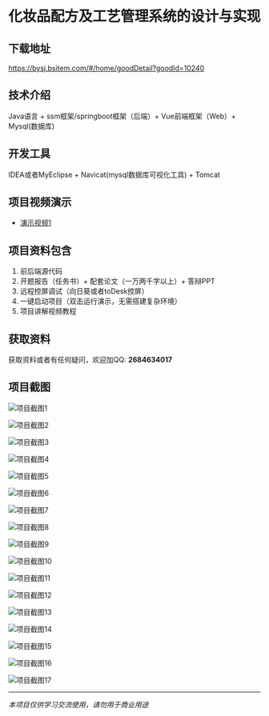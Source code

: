 # 化妆品配方及工艺管理系统的设计与实现

## 下载地址
https://bysj.bsitem.com/#/home/goodDetail?goodId=10240

## 技术介绍
Java语言 + ssm框架/springboot框架（后端）+ Vue前端框架（Web）+ Mysql(数据库)

## 开发工具
IDEA或者MyEclipse + Navicat(mysql数据库可视化工具) + Tomcat

## 项目视频演示
- [演示视频1](https://graduation-images.oss-cn-beijing.aliyuncs.com/videos/828%E5%A5%97ssm%E5%BD%95%E5%83%8F/10240_ssm083%E5%8C%96%E5%A6%86%E5%93%81%E9%85%8D%E6%96%B9%E5%8F%8A%E5%B7%A5%E8%89%BA%E7%AE%A1%E7%90%86%E7%B3%BB%E7%BB%9F%E7%9A%84%E8%AE%BE%E8%AE%A1%E4%B8%8E%E5%AE%9E%E7%8E%B0%E5%BD%95%E5%83%8F.mp4)

## 项目资料包含
1. 前后端源代码
2. 开题报告（任务书）+ 配套论文（一万两千字以上）+ 答辩PPT
3. 远程控屏调试（向日葵或者toDesk控屏）
4. 一键启动项目（双击运行演示，无需搭建复杂环境）
5. 项目讲解视频教程

## 获取资料
获取资料或者有任何疑问，欢迎加QQ: **2684634017**

## 项目截图
![项目截图1](https://graduation-images.oss-cn-beijing.aliyuncs.com/图片/10240/毕设论坛项目主图.jpg)

![项目截图2](https://graduation-images.oss-cn-beijing.aliyuncs.com/图片/10240/1.png)

![项目截图3](https://graduation-images.oss-cn-beijing.aliyuncs.com/图片/10240/2.png)

![项目截图4](https://graduation-images.oss-cn-beijing.aliyuncs.com/图片/10240/3.png)

![项目截图5](https://graduation-images.oss-cn-beijing.aliyuncs.com/图片/10240/4.png)

![项目截图6](https://graduation-images.oss-cn-beijing.aliyuncs.com/图片/10240/5.png)

![项目截图7](https://graduation-images.oss-cn-beijing.aliyuncs.com/图片/10240/6.png)

![项目截图8](https://graduation-images.oss-cn-beijing.aliyuncs.com/图片/10240/7.png)

![项目截图9](https://graduation-images.oss-cn-beijing.aliyuncs.com/图片/10240/8.png)

![项目截图10](https://graduation-images.oss-cn-beijing.aliyuncs.com/图片/10240/9.png)

![项目截图11](https://graduation-images.oss-cn-beijing.aliyuncs.com/图片/10240/10.png)

![项目截图12](https://graduation-images.oss-cn-beijing.aliyuncs.com/图片/10240/11.png)

![项目截图13](https://graduation-images.oss-cn-beijing.aliyuncs.com/图片/10240/12.png)

![项目截图14](https://graduation-images.oss-cn-beijing.aliyuncs.com/图片/10240/13.png)

![项目截图15](https://graduation-images.oss-cn-beijing.aliyuncs.com/图片/10240/14.png)

![项目截图16](https://graduation-images.oss-cn-beijing.aliyuncs.com/图片/10240/15.png)

![项目截图17](https://graduation-images.oss-cn-beijing.aliyuncs.com/图片/10240/16.png)

---
*本项目仅供学习交流使用，请勿用于商业用途*
